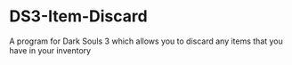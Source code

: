 # DS3-Item-Discard
A program for Dark Souls 3 which allows you to discard any items that you have in your inventory
